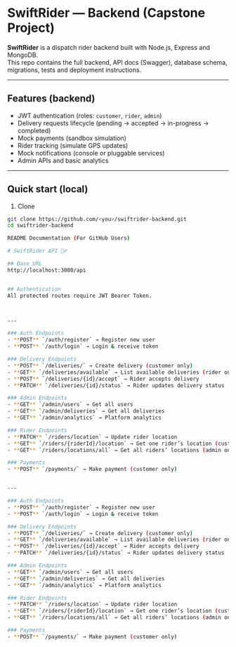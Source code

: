 # SwiftRider — Backend (Capstone Project)

**SwiftRider** is a dispatch rider backend built with Node.js, Express and MongoDB.  
This repo contains the full backend, API docs (Swagger), database schema, migrations, tests and deployment instructions.

---

## Features (backend)
- JWT authentication (roles: `customer`, `rider`, `admin`)
- Delivery requests lifecycle (pending → accepted → in-progress → completed)
- Mock payments (sandbox simulation)
- Rider tracking (simulate GPS updates)
- Mock notifications (console or pluggable services)
- Admin APIs and basic analytics

---

## Quick start (local)

1. Clone
```bash
git clone https://github.com/<you>/swiftrider-backend.git
cd swiftrider-backend

README Documentation (For GitHub Users)

# SwiftRider API 🚴‍♂️

## Base URL
http://localhost:3000/api


## Authentication
All protected routes require JWT Bearer Token.



---

### Auth Endpoints
- **POST** `/auth/register` → Register new user  
- **POST** `/auth/login` → Login & receive token  

### Delivery Endpoints
- **POST** `/deliveries/` → Create delivery (customer only)  
- **GET** `/deliveries/available` → List available deliveries (rider only)  
- **POST** `/deliveries/{id}/accept` → Rider accepts delivery  
- **PATCH** `/deliveries/{id}/status` → Rider updates delivery status  

### Admin Endpoints
- **GET** `/admin/users` → Get all users  
- **GET** `/admin/deliveries` → Get all deliveries  
- **GET** `/admin/analytics` → Platform analytics  

### Rider Endpoints
- **PATCH** `/riders/location` → Update rider location  
- **GET** `/riders/{riderId}/location` → Get one rider’s location (customer/admin)  
- **GET** `/riders/locations/all` → Get all riders’ locations (admin only)  

### Payments
- **POST** `/payments/` → Make payment (customer only)  


---

### Auth Endpoints
- **POST** `/auth/register` → Register new user  
- **POST** `/auth/login` → Login & receive token  

### Delivery Endpoints
- **POST** `/deliveries/` → Create delivery (customer only)  
- **GET** `/deliveries/available` → List available deliveries (rider only)  
- **POST** `/deliveries/{id}/accept` → Rider accepts delivery  
- **PATCH** `/deliveries/{id}/status` → Rider updates delivery status  

### Admin Endpoints
- **GET** `/admin/users` → Get all users  
- **GET** `/admin/deliveries` → Get all deliveries  
- **GET** `/admin/analytics` → Platform analytics  

### Rider Endpoints
- **PATCH** `/riders/location` → Update rider location  
- **GET** `/riders/{riderId}/location` → Get one rider’s location (customer/admin)  
- **GET** `/riders/locations/all` → Get all riders’ locations (admin only)  

### Payments
- **POST** `/payments/` → Make payment (customer only)  


